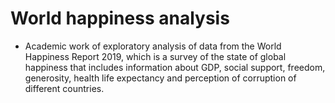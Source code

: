 # World happiness analysis
- Academic work of exploratory analysis of data from the World Happiness Report 2019, which is a survey of the state of global happiness that includes information about GDP, social support, freedom, generosity, health life expectancy and perception of corruption of different countries.
